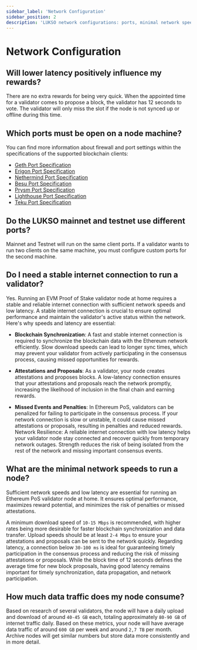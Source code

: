 ```yaml
---
sidebar_label: 'Network Configuration'
sidebar_position: 2
description: 'LUKSO network configurations: ports, minimal network speed, data traffic.'
---
```


# Network Configuration

## Will lower latency positively influence my rewards?

There are no extra rewards for being very quick. When the appointed time for a validator comes to propose a block, the validator has 12 seconds to vote. The validator will only miss the slot if the node is not synced up or offline during this time.

## Which ports must be open on a node machine?

You can find more information about firewall and port settings within the specifications of the supported blockchain clients:

- [Geth Port Specification](https://geth.ethereum.org/docs/fundamentals/security)
- [Erigon Port Specification](https://github.com/ledgerwatch/erigon#default-ports-and-firewalls)
- [Nethermind Port Specification](https://docs.nethermind.io/fundamentals/security/#networking-security)
- [Besu Port Specification](https://besu.hyperledger.org/development/public-networks/how-to/connect/configure-ports)
- [Prysm Port Specification](https://docs.prylabs.network/docs/prysm-usage/p2p-host-ip#configure-your-firewall)
- [Lighthouse Port Specification](https://lighthouse-book.sigmaprime.io/advanced_networking.html#how-to-open-ports)
- [Teku Port Specification](https://docs.teku.consensys.io/how-to/find-and-connect/improve-connectivity)

## Do the LUKSO mainnet and testnet use different ports?

Mainnet and Testnet will run on the same client ports. If a validator wants to run two clients on the same machine, you must configure custom ports for the second machine.

## Do I need a stable internet connection to run a validator?

Yes. Running an EVM Proof of Stake validator node at home requires a stable and reliable internet connection with sufficient network speeds and low latency. A stable internet connection is crucial to ensure optimal performance and maintain the validator's active status within the network. Here's why speeds and latency are essential:

- **Blockchain Synchronization**: A fast and stable internet connection is required to synchronize the blockchain data with the Ethereum network efficiently. Slow download speeds can lead to longer sync times, which may prevent your validator from actively participating in the consensus process, causing missed opportunities for rewards.

- **Attestations and Proposals**: As a validator, your node creates attestations and proposes blocks. A low-latency connection ensures that your attestations and proposals reach the network promptly, increasing the likelihood of inclusion in the final chain and earning rewards.

- **Missed Events and Penalties**: In Ethereum PoS, validators can be penalized for failing to participate in the consensus process. If your network connection is slow or unstable, it could cause missed attestations or proposals, resulting in penalties and reduced rewards.
  Network Resilience: A reliable internet connection with low latency helps your validator node stay connected and recover quickly from temporary network outages. Strength reduces the risk of being isolated from the rest of the network and missing important consensus events.

## What are the minimal network speeds to run a node?

Sufficient network speeds and low latency are essential for running an Ethereum PoS validator node at home. It ensures optimal performance, maximizes reward potential, and minimizes the risk of penalties or missed attestations.

A minimum download speed of `10-15 Mbps` is recommended, with higher rates being more desirable for faster blockchain synchronization and data transfer. Upload speeds should be at least `2-4 Mbps` to ensure your attestations and proposals can be sent to the network quickly. Regarding latency, a connection below `30-100 ms` is ideal for guaranteeing timely participation in the consensus process and reducing the risk of missing attestations or proposals. While the block time of 12 seconds defines the average time for new block proposals, having good latency remains important for timely synchronization, data propagation, and network participation.

## How much data traffic does my node consume?

Based on research of several validators, the node will have a daily upload and download of around `40-45 GB` each, totaling approximately `80-90 GB` of internet traffic daily. Based on these metrics, your node will have average data traffic of around `600 GB` per week and around `2,7 TB` per month. Archive nodes will get similar numbers but store data more consistently and in more detail.
